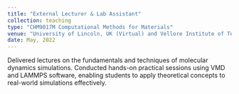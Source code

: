 ```yaml
---
title: "External Lecturer & Lab Assistant"
collection: teaching
type: "CHM9017M Computational Methods for Materials"
venue: "University of Lincoln, UK (Virtual) and Vellore Institute of Technology, Vellore, India"
date: May, 2022
---
```


Delivered lectures on the fundamentals and techniques of molecular dynamics simulations. Conducted hands-on practical sessions using VMD and LAMMPS software, enabling students to apply theoretical concepts to real-world simulations effectively.
